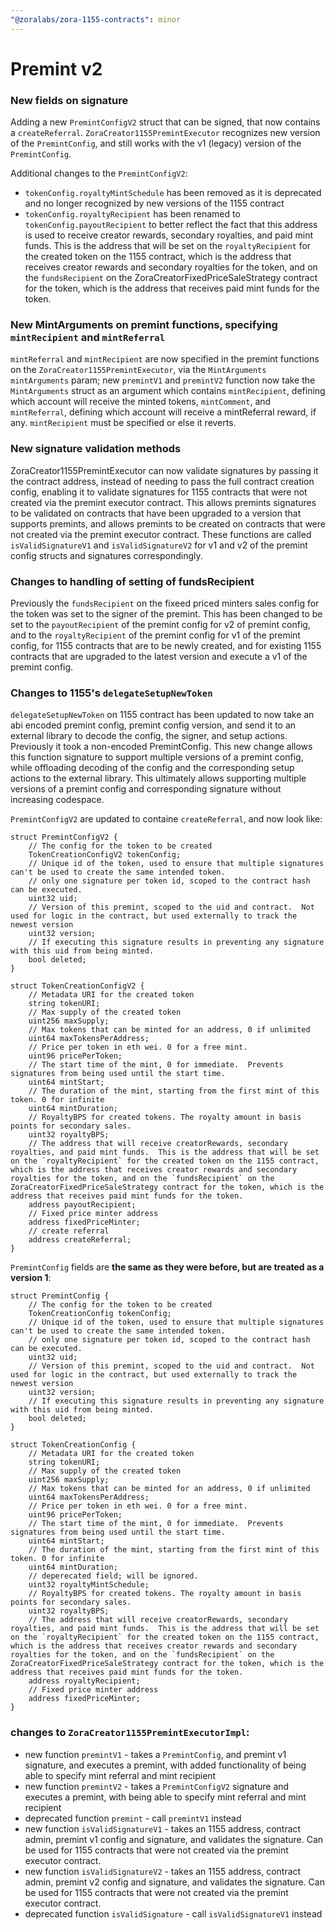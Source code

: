 ```yaml
---
"@zoralabs/zora-1155-contracts": minor
---
```


# Premint v2

### New fields on signature

Adding a new `PremintConfigV2` struct that can be signed, that now contains a `createReferral`.  `ZoraCreator1155PremintExecutor` recognizes new version of the `PremintConfig`, and still works with the v1 (legacy) version of the `PremintConfig`.  

Additional changes to the `PremintConfigV2`:
* `tokenConfig.royaltyMintSchedule` has been removed as it is deprecated and no longer recognized by new versions of the 1155 contract
* `tokenConfig.royaltyRecipient` has been renamed to `tokenConfig.payoutRecipient` to better reflect the fact that this address is used to receive creator rewards, secondary royalties, and paid mint funds.  This is the address that will be set on the `royaltyRecipient` for the created token on the 1155 contract, which is the address that receives creator rewards and secondary royalties for the token, and on the `fundsRecipient` on the ZoraCreatorFixedPriceSaleStrategy contract for the token, which is the address that receives paid mint funds for the token.

### New MintArguments on premint functions, specifying `mintRecipient` and `mintReferral`

`mintReferral` and `mintRecipient` are now specified in the premint functions on the `ZoraCreator1155PremintExecutor`, via the `MintArguments mintArguments` param; new `premintV1` and `premintV2` function now take the `MintArguments` struct as an argument which contains `mintRecipient`, defining  which account will receive the minted tokens, `mintComment`, and `mintReferral`, defining which account will receive a mintReferral reward, if any.  `mintRecipient` must be specified or else it reverts.

### New signature validation methods

ZoraCreator1155PremintExecutor can now validate signatures by passing it the contract address, instead of needing to pass the full contract creation config, enabling it to validate signatures for 1155 contracts that were not created via the premint executor contract.  This allows premints signatures to be validated on contracts that have been upgraded to a version that supports premints, and allows premints to be created on contracts that were not created via the premint executor contract. These functions are called `isValidSignatureV1` and `isValidSignatureV2` for v1 and v2 of the premint config structs and signatures correspondingly.

### Changes to handling of setting of fundsRecipient

Previously the `fundsRecipient` on the fixeed priced minters sales config for the token was set to the signer of the premint.  This has been changed to be set to the `payoutRecipient` of the premint config for v2 of premint config, and to the `royaltyRecipient` of the premint config for v1 of the premint config, for 1155 contracts that are to be newly created, and for existing 1155 contracts that are upgraded to the latest version and execute a v1 of the premint config.

### Changes to 1155's `delegateSetupNewToken`

`delegateSetupNewToken` on 1155 contract has been updated to now take an abi encoded premint config, premint config version, and send it to an external library to decode the config, the signer, and setup actions.  Previously it took a non-encoded PremintConfig.  This new change allows this function signature to support multiple versions of a premint config, while offloading decoding of the config and the corresponding setup actions to the external library.  This ultimately allows supporting multiple versions of a premint config and corresponding signature without increasing codespace. 

`PremintConfigV2` are updated to containe `createReferral`, and now look like:
```solidity
struct PremintConfigV2 {
    // The config for the token to be created
    TokenCreationConfigV2 tokenConfig;
    // Unique id of the token, used to ensure that multiple signatures can't be used to create the same intended token.
    // only one signature per token id, scoped to the contract hash can be executed.
    uint32 uid;
    // Version of this premint, scoped to the uid and contract.  Not used for logic in the contract, but used externally to track the newest version
    uint32 version;
    // If executing this signature results in preventing any signature with this uid from being minted.
    bool deleted;
}

struct TokenCreationConfigV2 {
    // Metadata URI for the created token
    string tokenURI;
    // Max supply of the created token
    uint256 maxSupply;
    // Max tokens that can be minted for an address, 0 if unlimited
    uint64 maxTokensPerAddress;
    // Price per token in eth wei. 0 for a free mint.
    uint96 pricePerToken;
    // The start time of the mint, 0 for immediate.  Prevents signatures from being used until the start time.
    uint64 mintStart;
    // The duration of the mint, starting from the first mint of this token. 0 for infinite
    uint64 mintDuration;
    // RoyaltyBPS for created tokens. The royalty amount in basis points for secondary sales.
    uint32 royaltyBPS;
    // The address that will receive creatorRewards, secondary royalties, and paid mint funds.  This is the address that will be set on the `royaltyRecipient` for the created token on the 1155 contract, which is the address that receives creator rewards and secondary royalties for the token, and on the `fundsRecipient` on the ZoraCreatorFixedPriceSaleStrategy contract for the token, which is the address that receives paid mint funds for the token.
    address payoutRecipient;
    // Fixed price minter address
    address fixedPriceMinter;
    // create referral
    address createReferral;
}
```
`PremintConfig` fields are **the same as they were before, but are treated as a version 1**:

```solidity
struct PremintConfig {
    // The config for the token to be created
    TokenCreationConfig tokenConfig;
    // Unique id of the token, used to ensure that multiple signatures can't be used to create the same intended token.
    // only one signature per token id, scoped to the contract hash can be executed.
    uint32 uid;
    // Version of this premint, scoped to the uid and contract.  Not used for logic in the contract, but used externally to track the newest version
    uint32 version;
    // If executing this signature results in preventing any signature with this uid from being minted.
    bool deleted;
}

struct TokenCreationConfig {
    // Metadata URI for the created token
    string tokenURI;
    // Max supply of the created token
    uint256 maxSupply;
    // Max tokens that can be minted for an address, 0 if unlimited
    uint64 maxTokensPerAddress;
    // Price per token in eth wei. 0 for a free mint.
    uint96 pricePerToken;
    // The start time of the mint, 0 for immediate.  Prevents signatures from being used until the start time.
    uint64 mintStart;
    // The duration of the mint, starting from the first mint of this token. 0 for infinite
    uint64 mintDuration;
    // deperecated field; will be ignored.
    uint32 royaltyMintSchedule;
    // RoyaltyBPS for created tokens. The royalty amount in basis points for secondary sales.
    uint32 royaltyBPS;
    // The address that will receive creatorRewards, secondary royalties, and paid mint funds.  This is the address that will be set on the `royaltyRecipient` for the created token on the 1155 contract, which is the address that receives creator rewards and secondary royalties for the token, and on the `fundsRecipient` on the ZoraCreatorFixedPriceSaleStrategy contract for the token, which is the address that receives paid mint funds for the token.
    address royaltyRecipient;
    // Fixed price minter address
    address fixedPriceMinter;
}
```

### changes to `ZoraCreator1155PremintExecutorImpl`:

* new function `premintV1` - takes a `PremintConfig`, and premint v1 signature, and executes a premint, with added functionality of being able to specify mint referral and mint recipient
* new function `premintV2` - takes a `PremintConfigV2` signature and executes a premint, with being able to specify mint referral and mint recipient
* deprecated function `premint` - call `premintV1` instead
* new function `isValidSignatureV1` - takes an 1155 address, contract admin, premint v1 config and signature,  and validates the signature.  Can be used for 1155 contracts that were not created via the premint executor contract.
* new function `isValidSignatureV2` - takes an 1155 address, contract admin, premint v2 config and signature,  and validates the signature.  Can be used for 1155 contracts that were not created via the premint executor contract.
* deprecated function `isValidSignature` - call `isValidSignatureV1` instead
